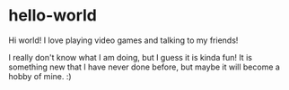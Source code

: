 # hello-world
Hi world!
I love playing video games and talking to my friends!

I really don't know what I am doing, but I guess it is kinda fun!
It is something new that I have never done before, but maybe it will become a hobby of mine. :)
